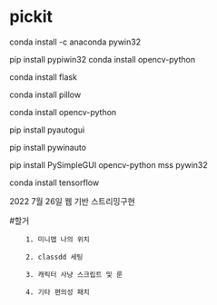 # pickit
conda install -c anaconda pywin32

pip install pypiwin32
conda install opencv-python

conda install flask

conda install pillow

conda install opencv-python

pip install pyautogui 

pip install pywinauto

pip install PySimpleGUI opencv-python mss pywin32

conda install tensorflow

2022 7월 26일 웹 기반 스트리밍구현


#할거  

        1. 미니맵 나의 위치

        2. classdd 세팅
        
        3. 캐릭터 사냥 스크립트 및 룬
        
        4. 기타 편의성 패치
